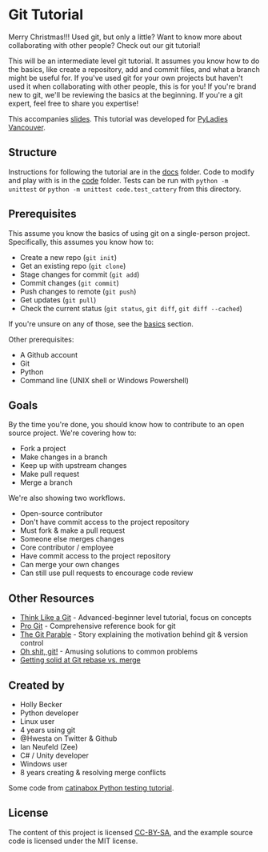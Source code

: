 # Git Tutorial
Merry Christmas!!!
Used git, but only a little?
Want to know more about collaborating with other people?
Check out our git tutorial!

This will be an intermediate level git tutorial.
It assumes you know how to do the basics, like create a repository, add and commit files, and what a branch might be useful for.
If you've used git for your own projects but haven't used it when collaborating with other people, this is for you!
If you're brand new to git, we'll be reviewing the basics at the beginning.
If you're a git expert, feel free to share you expertise!

This accompanies [slides](http://bit.do/git_tutorial).
This tutorial was developed for [PyLadies Vancouver](http://www.pyladies.com/locations/vancouver/).


## Structure

Instructions for following the tutorial are in the [docs](docs) folder.
Code to modify and play with is in the [code](code) folder.
Tests can be run with `python -m unittest` or `python -m unittest code.test_cattery` from this directory.


## Prerequisites

This assume you know the basics of using git on a single-person project.
Specifically, this assumes you know how to:

* Create a new repo (`git init`)
* Get an existing repo (`git clone`)
* Stage changes for commit (`git add`)
* Commit changes (`git commit`)
* Push changes to remote (`git push`)
* Get updates (`git pull`)
* Check the current status (`git status`, `git diff`, `git diff --cached`)

If you're unsure on any of those, see the [basics](docs/basics.md) section.

Other prerequisites:

* A Github account
* Git
* Python
* Command line (UNIX shell or Windows Powershell)


## Goals

By the time you're done, you should know how to contribute to an open source project.
We're covering how to:

* Fork a project
* Make changes in a branch
* Keep up with upstream changes
* Make pull request
* Merge a branch

We're also showing two workflows.

* Open-source contributor
 * Don't have commit access to the project repository
 * Must fork & make a pull request
 * Someone else merges changes
* Core contributor / employee
 * Have commit access to the project repository
 * Can merge your own changes
 * Can still use pull requests to encourage code review


## Other Resources

* [Think Like a Git](http://think-like-a-git.net) - Advanced-beginner level tutorial, focus on concepts
* [Pro Git](https://git-scm.com/book) - Comprehensive reference book for git
* [The Git Parable](http://tom.preston-werner.com/2009/05/19/the-git-parable.html) - Story explaining the motivation behind git & version control
* [Oh shit, git!](http://ohshitgit.com) - Amusing solutions to common problems
* [Getting solid at Git rebase vs. merge](https://medium.com/@porteneuve/getting-solid-at-git-rebase-vs-merge-4fa1a48c53aa)


## Created by

* Holly Becker
 * Python developer
 * Linux user
 * 4 years using git
 * @Hwesta on Twitter & Github
* Ian Neufeld (Zee)
 * C# / Unity developer
 * Windows user
 * 8 years creating & resolving merge conflicts

Some code from [catinabox Python testing tutorial](https://github.com/keeppythonweird/catinabox).

## License

The content of this project is licensed [CC-BY-SA](https://creativecommons.org/licenses/by-sa/4.0/), and the example source code is licensed under the MIT license.
